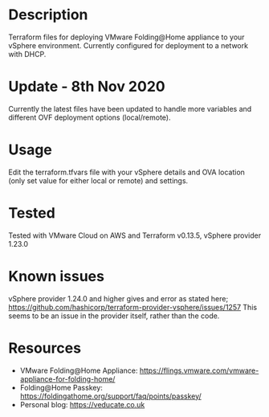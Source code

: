 #  Description
Terraform files for deploying VMware Folding@Home appliance to your vSphere environment.
Currently configured for deployment to a network with DHCP.

# Update - 8th Nov 2020
Currently the latest files have been updated to handle more variables and different OVF deployment options (local/remote). 

#  Usage
Edit the terraform.tfvars file with your vSphere details and OVA location (only set value for either local or remote) and settings. 

#  Tested
Tested with VMware Cloud on AWS and Terraform v0.13.5, vSphere provider 1.23.0

#  Known issues
vSphere provider 1.24.0 and higher gives and error as stated here; https://github.com/hashicorp/terraform-provider-vsphere/issues/1257
This seems to be an issue in the provider itself, rather than the code. 

#  Resources
* VMware Folding@Home Appliance: https://flings.vmware.com/vmware-appliance-for-folding-home/
* Folding@Home Passkey: https://foldingathome.org/support/faq/points/passkey/
* Personal blog: https://veducate.co.uk
